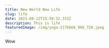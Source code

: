 ```yaml
---
title: New World New Life
slug: life
date: 2021-08-12T15:50:32.331Z
description: This is life
featuredImage: /img/yoga-2176668_960_720.jpeg
---
```

Wow